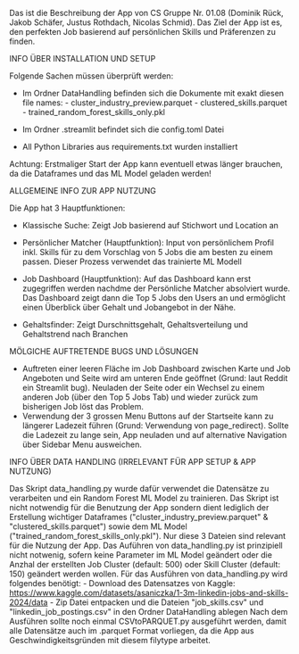 Das ist die Beschreibung der App von CS Gruppe Nr. 01.08 (Dominik Rück, Jakob Schäfer, Justus Rothdach, Nicolas Schmid). Das Ziel der App ist es, den perfekten Job basierend auf persönlichen Skills und Präferenzen zu finden.


INFO ÜBER INSTALLATION UND SETUP

Folgende Sachen müssen überprüft werden:
- Im Ordner DataHandling befinden sich die Dokumente mit exakt diesen file names:
      - cluster_industry_preview.parquet
      - clustered_skills.parquet
      - trained_random_forest_skills_only.pkl
  
- Im Ordner .streamlit befindet sich die config.toml Datei

- All Python Libraries aus requirements.txt wurden installiert

Achtung: Erstmaliger Start der App kann eventuell etwas länger brauchen, da die Dataframes und das ML Model geladen werden!


ALLGEMEINE INFO ZUR APP NUTZUNG

Die App hat 3 Hauptfunktionen: 
- Klassische Suche: Zeigt Job basierend auf Stichwort und Location an

- Persönlicher Matcher (Hauptfunktion): Input von persönlichem Profil inkl. Skills für zu dem Vorschlag von 5 Jobs die am besten zu einem passen. Dieser Prozess verwendet das trainierte ML Modell
  
- Job Dashboard (Hauptfunktion): Auf das Dashboard kann erst zugegriffen werden nachdme der Persönliche Matcher absolviert wurde. Das Dashboard zeigt dann die Top 5 Jobs den Users an und ermöglicht einen Überblick über Gehalt und Jobangebot in der Nähe.
  
- Gehaltsfinder: Zeigt Durschnittsgehalt, Gehaltsverteilung und Gehaltstrend nach Branchen


MÖLGICHE AUFTRETENDE BUGS UND LÖSUNGEN

- Auftreten einer leeren Fläche im Job Dashboard zwischen Karte und Job Angeboten und Seite wird am unteren Ende geöffnet (Grund: laut Reddit ein Streamlit bug). Neuladen der Seite oder ein Wechsel zu einem anderen Job (über den Top 5 Jobs Tab) und wieder zurück zum bisherigen Job löst das Problem. 
- Verwendung der 3 grossen Menu Buttons auf der Startseite kann zu längerer Ladezeit führen (Grund: Verwendung von page_redirect). Sollte die Ladezeit zu lange sein, App neuladen und auf alternative Navigation über Sidebar Menu ausweichen. 


INFO ÜBER DATA HANDLING (IRRELEVANT FÜR APP SETUP & APP NUTZUNG)

Das Skript data_handling.py wurde dafür verwendet die Datensätze zu verarbeiten und ein Random Forest ML Model zu trainieren. Das Skript ist nicht notwendig für die Benutzung der App sondern dient lediglich der Erstellung wichtiger Dataframes ("cluster_industry_preview.parquet" & "clustered_skills.parquet") sowie dem ML Model ("trained_random_forest_skills_only.pkl"). Nur diese 3 Dateien sind relevant für die Nutzung der App. Das Auführen von data_handling.py ist prinzipiell nicht notwenig, sofern keine Parameter im ML Model geändert oder die Anzhal der erstellten Job Cluster (default: 500) oder Skill Cluster (default: 150) geändert werden wollen.
Für das Ausführen von data_handling.py wird folgendes benötigt:
      - Download des Datensatzes von Kaggle: https://www.kaggle.com/datasets/asaniczka/1-3m-linkedin-jobs-and-skills-2024/data
      - Zip Datei entpacken und die Dateien "job_skills.csv" und "linkedin_job_postings.csv" in den Ordner DataHandling ablegen
Nach dem Ausführen sollte noch einmal CSVtoPARQUET.py ausgeführt werden, damit alle Datensätze auch im .parquet Format vorliegen, da die App aus Geschwindigkeitsgründen mit diesem filytype arbeitet. 

